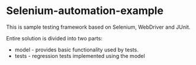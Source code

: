 
Selenium-automation-example
=======================

This is sample testing framework based on Selenium, WebDriver and JUnit.

Entire solution is divided into two parts:
- model - provides basic functionality used by tests.
- tests - regression tests implemented using the model
